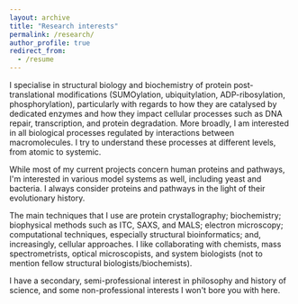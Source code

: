 ```yaml
---
layout: archive
title: "Research interests"
permalink: /research/
author_profile: true
redirect_from:
  - /resume
---
```


I specialise in structural biology and biochemistry of protein post-translational modifications (SUMOylation, ubiquitylation, ADP-ribosylation, phosphorylation), particularly with regards to how they are catalysed by dedicated enzymes and how they impact cellular processes such as DNA repair, transcription, and protein degradation. More broadly, I am interested in all biological processes regulated by interactions between macromolecules. I try to understand these processes at different levels, from atomic to systemic.

While most of my current projects concern human proteins and pathways, I'm interested in various model systems as well, including yeast and bacteria. I always consider proteins and pathways in the light of their evolutionary history.

The main techniques that I use are protein crystallography; biochemistry; biophysical methods such as ITC, SAXS, and MALS; electron microscopy; computational techniques, especially structural bioinformatics; and, increasingly, cellular approaches. I like collaborating with chemists, mass spectrometrists, optical microscopists, and system biologists (not to mention fellow structural biologists/biochemists).

I have a secondary, semi-professional interest in philosophy and history of science, and some non-professional interests I won't bore you with here.

